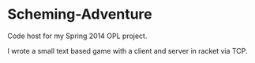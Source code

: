 Scheming-Adventure
==================

Code host for my Spring 2014 OPL project.

I wrote a small text based game with a client and server in racket via TCP.

